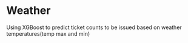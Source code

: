 # Weather
Using XGBoost to predict ticket counts to be issued based on weather temperatures(temp max and min)
